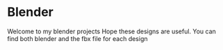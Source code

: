 # Blender
Welcome to my blender projects
Hope these designs are useful. You can find both blender and the fbx file for each design
